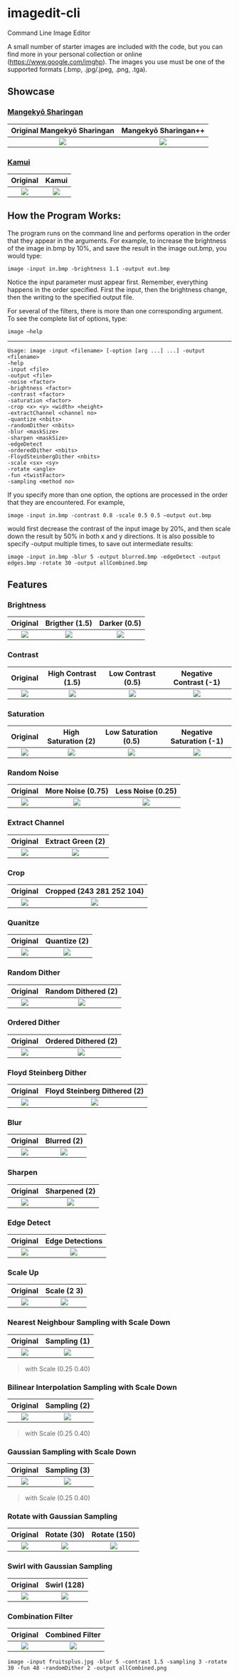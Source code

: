 # imagedit-cli
Command Line Image Editor

A	small	number	of	starter	images	are	included	with	the	code,	but	you	can	find	more
in	your	personal	collection	or	online	(https://www.google.com/imghp).	The	images
you	use	must	be	one	of	the	supported	formats	(.bmp,	.jpg/.jpeg,	.png,	.tga).

## Showcase

### [Mangekyō Sharingan](http://naruto.wikia.com/wiki/Mangeky%C5%8D_Sharingan)
|  Original Mangekyō Sharingan         |  Mangekyō Sharingan++          | 
|:-------------------------:|:-------------------------:|
|![](sample/sharingan2.jpg) | ![](output/kamui2.png)  |

### [Kamui](http://naruto.wikia.com/wiki/Kamui)
|  Original          |  Kamui          | 
|:-------------------------:|:-------------------------:|
|![](sample/sharingan.jpg) | ![](output/kamui.png)  |

## How	the	Program	Works:

The	program	runs	on	the	command	line	and
performs	operation	in	the	order	that	they	appear	in	the	arguments.	For	example,	to
increase	the	brightness	of	the	image	in.bmp	by	10%,	and	save	the	result	in	the
image	out.bmp,	you	would	type:

`image -input in.bmp -brightness 1.1 -output out.bmp`

Notice	the	input	parameter	must	appear	first.	Remember,	everything	happens	in
the	order	specified.	First	the	input,	then	the	brightness	change,	then	the	writing	to
the	specified	output	file.

For	several	of	the	filters,	there	is	more	than	one	corresponding	argument.	To	see	the
complete	list	of	options,	type:

`image –help`
__________________
```
Usage: image -input <filename> [-option [arg ...] ...] -output <filename>
-help
-input <file>
-output <file>
-noise <factor>
-brightness <factor>
-contrast <factor>
-saturation <factor>
-crop <x> <y> <width> <height>
-extractChannel <channel no>
-quantize <nbits>
-randomDither <nbits>
-blur <maskSize>
-sharpen <maskSize>
-edgeDetect
-orderedDither <nbits>
-FloydSteinbergDither <nbits>
-scale <sx> <sy>
-rotate <angle>
-fun <twistFactor>
-sampling <method no>
```

If	you	specify	more	than	one	option,	the	options	are	processed	in	the	order	that	they
are	encountered.	For	example,

`image -input in.bmp -contrast 0.8 -scale 0.5 0.5 –output out.bmp`

would	first	decrease	the	contrast	of	the	input	image	by	20%,	and	then	scale	down	the
result	by	50%	in	both	x	and	y	directions.	It	is	also	possible	to	specify	-output
multiple	times,	to	save	out	intermediate	results:

`image -input in.bmp -blur 5 -output blurred.bmp -edgeDetect
-output edges.bmp -rotate 30 -output allCombined.bmp`

## Features

### Brightness
|  Original          |  Brigther (1.5)          | Darker (0.5) |
|:-------------------------:|:-------------------------:|:-------------------------:|
|![](sample/fruitsplus.jpg) | ![](output/bright.png)    | ![](output/dim.png)   |

### Contrast
|  Original          |  High Contrast (1.5)          | Low Contrast (0.5) | Negative Contrast (-1) |
|:-------------------------:|:-------------------------:|:-------------------------:|:-------------------------:|
|![](sample/fruitsplus.jpg) | ![](output/contrast_hi.png)    | ![](output/contrast_lo.png)   | ![](output/contrast_negative.png) |

### Saturation
|  Original          |  High Saturation (2)          | Low Saturation (0.5) | Negative Saturation (-1) |
|:-------------------------:|:-------------------------:|:-------------------------:|:-------------------------:
|![](sample/fruitsplus.jpg) | ![](output/saturation_high.png)    | ![](output/saturation_low.png)   |  ![](output/saturation_negative.png) |

### Random Noise
|  Original          |  More Noise (0.75)          | Less Noise (0.25) |
|:-------------------------:|:-------------------------:|:-------------------------:|
|![](sample/fruitsplus.jpg) | ![](output/noisy.png)    | ![](output/noisy2.png)   |

### Extract Channel
|  Original          |  Extract Green (2)          | 
|:-------------------------:|:-------------------------:|
|![](sample/fruitsplus.jpg) | ![](output/extract_red.png)  |

### Crop
|  Original          |  Cropped (243 281 252 104)          | 
|:-------------------------:|:-------------------------:|
|![](sample/fruitsplus.jpg) | ![](output/crop.png)  |

### Quanitze
|  Original          |  Quantize (2)          | 
|:-------------------------:|:-------------------------:|
|![](sample/fruitsplus.jpg) | ![](output/quantized.png)  |

### Random Dither
|  Original          |  Random Dithered (2)          | 
|:-------------------------:|:-------------------------:|
|![](sample/fruitsplus.jpg) | ![](output/randomDithered.png)  |

### Ordered Dither
|  Original          |  Ordered Dithered (2)          | 
|:-------------------------:|:-------------------------:|
|![](sample/fruitsplus.jpg) | ![](output/orderedDithered.png)  |

### Floyd Steinberg Dither
|  Original          |  Floyd Steinberg Dithered (2)          | 
|:-------------------------:|:-------------------------:|
|![](sample/fruitsplus.jpg) | ![](output/fsDithered.png)  |

### Blur
|  Original          |  Blurred (2)          | 
|:-------------------------:|:-------------------------:|
|![](sample/fruitsplus.jpg) | ![](output/blurry.png)  |

### Sharpen
|  Original          |  Sharpened (2)          | 
|:-------------------------:|:-------------------------:|
|![](sample/fruitsplus.jpg) | ![](output/sharpy.png)  |

### Edge Detect
|  Original          |  Edge Detections          | 
|:-------------------------:|:-------------------------:|
|![](sample/fruitsplus.jpg) | ![](output/edgy.png)  |

### Scale Up
|  Original          |  Scale (2 3)          | 
|:-------------------------:|:-------------------------:|
|![](sample/fruitsplus.jpg) | ![](output/scaled_up.png)  |

### Nearest Neighbour Sampling with Scale Down
|  Original          |  Sampling (1) | 
|:-------------------------:|:-------------------------:|
|![](sample/fruitsplus.jpg) | ![](output/scaled_down.png)  | 
> with Scale (0.25 0.40)

### Bilinear Interpolation Sampling with Scale Down
|  Original          |  Sampling (2) | 
|:-------------------------:|:-------------------------:|
|![](sample/fruitsplus.jpg) | ![](output/scaled_down_bilinear.png)  |
> with Scale (0.25 0.40)

### Gaussian Sampling with Scale Down
|  Original          |  Sampling (3)   | 
|:-------------------------:|:-------------------------:|
|![](sample/fruitsplus.jpg) | ![](output/scaled_down_gaussian.png)  |
> with Scale (0.25 0.40)

### Rotate with Gaussian Sampling
|  Original          |  Rotate (30)   | Rotate (150)   |
|:-------------------------:|:-------------------------:|:-------------------------:|
|![](sample/fruitsplus.jpg) | ![](output/rotate_30.png)  | ![](output/rotate_150.png) |

### Swirl with Gaussian Sampling
|  Original          |  Swirl (128)   |
|:-------------------------:|:-------------------------:|
|![](sample/fruitsplus.jpg) | ![](output/swirly.png)  |

### Combination Filter
|  Original          |  Combined Filter   |
|:-------------------------:|:-------------------------:|
|![](sample/fruitsplus.jpg) | ![](output/allCombined.png)  |


`image -input fruitsplus.jpg -blur 5 -contrast 1.5 -sampling 3 -rotate 30 -fun 48 -randomDither 2 -output allCombined.png`
